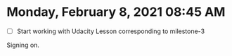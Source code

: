 # Monday, February  8, 2021 08:45 AM

- [ ] Start working with Udacity Lesson corresponding to milestone-3

Signing on.
